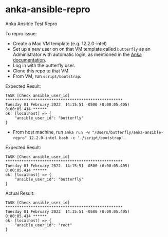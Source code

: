 # anka-ansible-repro
Anka Ansible Test Repro

To repro issue:
- Create a Mac VM template (e.g. 12.2.0-intel)
- Set up a new user on on that VM template called `butterfly` as an Administrator with automatic login, as mentioned in the [Anka documentation](https://docs.veertu.com/anka/intel/getting-started/starting-and-accessing-your-vm).
- Log in with the butterfly user.
- Clone this repo to that VM
- From VM, run `script/bootstrap`.

Expected Result:
```
TASK [Check ansible_user_id] ***************************************************
Tuesday 01 February 2022  14:15:51 -0500 (0:00:05.405)       0:00:05.414 ******
ok: [localhost] => {
    "ansible_user_id": "butterfly"
}
```
- From host machine, run `anka run -w "/Users/butterfly/anka-ansible-repro" 12.2.0-intel bash -c './script/bootstrap'`.

Expected Result:
```
TASK [Check ansible_user_id] ***************************************************
Tuesday 01 February 2022  14:15:51 -0500 (0:00:05.405)       0:00:05.414 ******
ok: [localhost] => {
    "ansible_user_id": "butterfly"
}
```

Actual Result:
```
TASK [Check ansible_user_id] ***************************************************
Tuesday 01 February 2022  14:15:51 -0500 (0:00:05.405)       0:00:05.414 ******
ok: [localhost] => {
    "ansible_user_id": "root"
}
```
